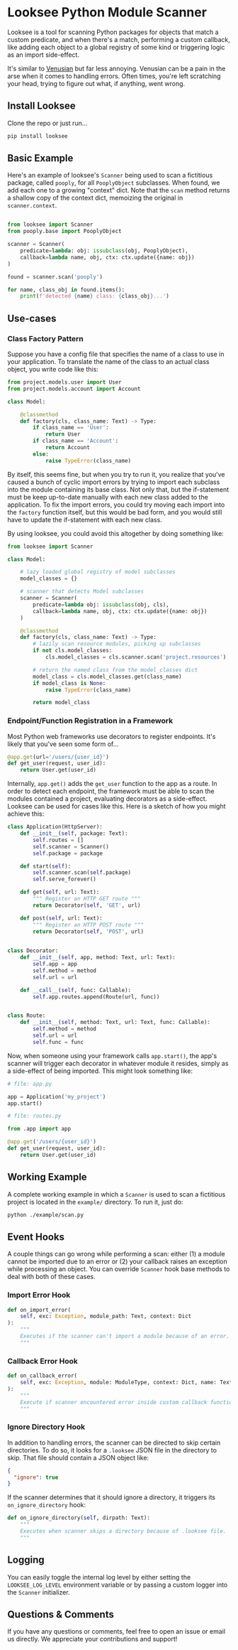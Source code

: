 # Looksee Python Module Scanner
Looksee is a tool for scanning Python packages for objects that match a custom
predicate, and when there's a match, performing a custom callback, like adding
each object to a global registry of some kind or triggering logic as an import
side-effect.

It's similar to
[Venusian](https://docs.pylonsproject.org/projects/venusian/en/latest/) but far
less annoying. Venusian can be a pain in the arse when it comes to handling
errors. Often times, you're left scratching your head, trying to figure out
what, if anything, went wrong.

## Install Looksee
Clone the repo or just run...
```sh
pip install looksee
```

## Basic Example
Here's an example of looksee's `Scanner` being used to scan a fictitious
package, called `pooply`, for all `PooplyObject` subclasses. When found, we add
each one to a growing "context" dict. Note that the `scan` method returns a
shallow copy of the context dict, memoizing the original in `scanner.context`.


```python

from looksee import Scanner
from pooply.base import PooplyObject

scanner = Scanner(
    predicate=lambda: obj: issubclass(obj, PooplyObject),
    callback=lambda name, obj, ctx: ctx.update({name: obj})
)

found = scanner.scan('pooply')

for name, class_obj in found.items():
    print(f'detected {name} class: {class_obj}...')
```

## Use-cases

### Class Factory Pattern
Suppose you have a config file that specifies the name of a class to use in your
application. To translate the name of the class to an actual class object, you
write code like this:

```python
from project.models.user import User
from project.models.account import Account

class Model:

    @classmethod
    def factory(cls, class_name: Text) -> Type:
        if class_name == 'User':
            return User
        if class_name == 'Account':
            return Account
        else:
            raise TypeError(class_name)
```

By itself, this seems fine, but when you try to run it, you realize that you've
caused a bunch of cyclic import errors by trying to import each subclass into
the module containing its base class. Not only that, but the if-statement must
be keep up-to-date manually with each new class added to the application. To fix
the import errors, you could try moving each import into the `factory` function
itself, but this would be bad form, and you would still have to update the
if-statement with each new class.

By using looksee, you could avoid this altogether by doing something like:

```python
from looksee import Scanner

class Model:

    # lazy loaded global registry of model subclasses
    model_classes = {}

    # scanner that detects Model subclasses
    scanner = Scanner(
        predicate=lambda obj: issubclass(obj, cls),
        callback=lambda name, obj, ctx: ctx.update({name: obj})
    )

    @classmethod
    def factory(cls, class_name: Text) -> Type:
        # lazily scan resource modules, picking up subclasses
        if not cls.model_classes:
            cls.model_classes = cls.scanner.scan('project.resources')

        # return the named class from the model_classes dict
        model_class = cls.model_classes.get(class_name)
        if model_class is None:
            raise TypeError(class_name)

        return model_class
```

### Endpoint/Function Registration in a Framework
Most Python web frameworks use decorators to register endpoints. It's likely that you've seen some form of...

```python
@app.get(url='/users/{user_id}')
def get_user(request, user_id):
    return User.get(user_id)
```

Internally, `app.get()` adds the `get_user` function to the app as a route. In
order to detect each endpoint, the framework must be able to scan the modules
contained a project, evaluating decorators as a side-effect. Looksee can be
used for cases like this. Here is a sketch of how you might achieve this:

```python
class Application(HttpServer):
    def __init__(self, package: Text):
        self.routes = []
        self.scanner = Scanner()
        self.package = package

    def start(self):
        self.scanner.scan(self.package)
        self.serve_forever()

    def get(self, url: Text):
        """ Register an HTTP GET route """
        return Decorator(self, 'GET', url)

    def post(self, url: Text):
        """ Register an HTTP POST route """
        return Decorator(self, 'POST', url)
        

class Decorator:
    def __init__(self, app, method: Text, url: Text):
        self.app = app
        self.method = method
        self.url = url

    def __call__(self, func: Callable):
        self.app.routes.append(Route(url, func))


class Route:
    def __init__(self, method: Text, url: Text, func: Callable):
        self.method = method
        self.url = url
        self.func = func
```

Now, when someone using your framework calls `app.start()`, the app's scanner
will trigger each decorator in whatever module it resides, simply as a side-effect of being
imported. This might look something like:

```python
# file: app.py

app = Application('my_project')
app.start()
```

```python
# file: routes.py

from .app import app

@app.get('/users/{user_id}')
def get_user(request, user_id):
    return User.get(user_id)
```

## Working Example
A complete working example in which a `Scanner` is used to scan a fictitious project
is located in the `example/` directory. To run it, just do: 
```sh
python ./example/scan.py
```

## Event Hooks
A couple things can go wrong while performing a scan: either (1) a module cannot
be imported due to an error or (2) your callback raises an exception while
processing an object. You can override `Scanner` hook base methods to deal with
both of these cases.

### Import Error Hook
```python
def on_import_error(
    self, exc: Exception, module_path: Text, context: Dict
):
    """
    Executes if the scanner can't import a module because of an error.
    """
````

### Callback Error Hook
```python
def on_callback_error(
    self, exc: Exception, module: ModuleType, context: Dict, name: Text, obj: Any
):
    """
    Execute if scanner encountered error inside custom callback function
    """
````

### Ignore Directory Hook
In addition to handling errors, the scanner can be directed to skip certain
directories. To do so, it looks for a `.looksee` JSON file in the directory to
skip. That file should contain a JSON object like:
```json
{
  "ignore": true
}
```

If the scanner determines that it should ignore a directory, it triggers its
`on_ignore_directory` hook:
```python
def on_ignore_directory(self, dirpath: Text):
    """
    Executes when scanner skips a directory because of .looksee file.
    """
```

## Logging
You can easily toggle the internal log level by either setting the
`LOOKSEE_LOG_LEVEL` environment variable or by passing a custom logger into the
`Scanner` initializer.

## Questions & Comments
If you have any questions or comments, feel free to open an issue or email us directly. We appreciate your contributions and support!